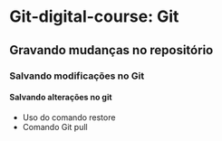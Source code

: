 # Git-digital-course: Git

## Gravando mudanças no repositório

### Salvando modificações no Git


#### Salvando alterações no git
* Uso do comando restore
* Comando Git pull
